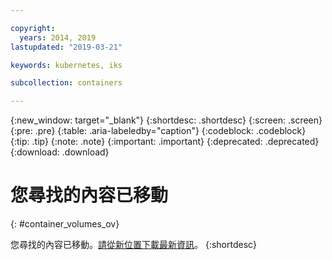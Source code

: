 ```yaml
---

copyright:
  years: 2014, 2019
lastupdated: "2019-03-21"

keywords: kubernetes, iks

subcollection: containers

---
```


{:new_window: target="_blank"}
{:shortdesc: .shortdesc}
{:screen: .screen}
{:pre: .pre}
{:table: .aria-labeledby="caption"}
{:codeblock: .codeblock}
{:tip: .tip}
{:note: .note}
{:important: .important}
{:deprecated: .deprecated}
{:download: .download}



# 您尋找的內容已移動
{: #container_volumes_ov}

您尋找的內容已移動。<a href="https://github.com/IBM-Bluemix-Docs/containers/raw/master/Running_single_and_scalable_containers_in_IBM_Cloud_Container_Service.zip">請從新位置下載最新資訊</a>。
{:shortdesc}
